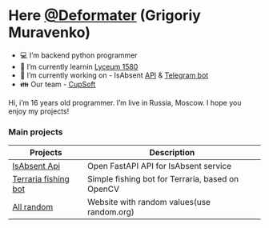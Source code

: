 # **Here [@Deformater](https://github.com/Deformater) (Grigoriy Muravenko)**

 - 💻 I’m backend python programmer
 - 📙 I’m currently learnin [Lyceum 1580](https://lycu1580.mskobr.ru/#/)
 - 🔧 I’m currently working on - IsAbsent [API](https://github.com/IgorDuino/isabsent_api)   &  [Telegram bot](https://github.com/IgorDuino/isabsent_tg)
 - 👪 Our team - [СupSoft](https://cupsoft.ru)
 
Hi, i’m 16 years old programmer. I’m live in Russia, Moscow.
I hope you enjoy my projects!

### Main projects

| Projects | Description |
| ------ | ------ |
| [IsAbsent Api][IsAbsentApi] | Open FastAPI API for IsAbsent service |
| [Terraria fishing bot][TerFishBot] | Simple fishing bot for Terraria, based on OpenCV |
| [All random][AllRandom] | Website with random values(use random.org) |

[TerFishBot]: <https://github.com/Deformater/terraria_fishing_bot>
[IsAbsentApi]: <https://github.com/IgorDuino/isabsent_api>
[AllRandom]: <https://github.com/Deformater/all_random>
